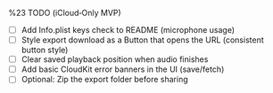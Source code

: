 %23 TODO (iCloud‑Only MVP)

- [ ] Add Info.plist keys check to README (microphone usage)
- [ ] Style export download as a Button that opens the URL (consistent button style)
- [ ] Clear saved playback position when audio finishes
- [ ] Add basic CloudKit error banners in the UI (save/fetch)
- [ ] Optional: Zip the export folder before sharing
